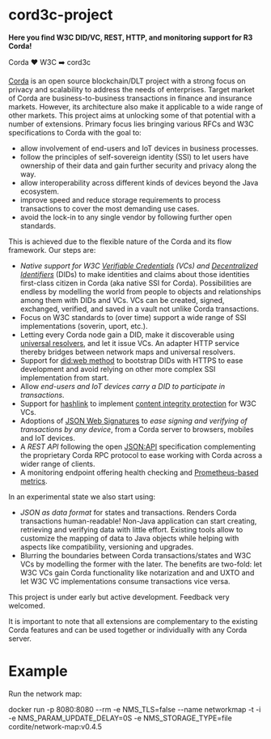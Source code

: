 # cord3c-project

**Here you find W3C DID/VC, REST, HTTP, and monitoring support for R3 Corda!**

Corda :heart: W3C  :arrow_right: cord3c

[Corda](https://github.com/corda/corda/) is an open source blockchain/DLT project
with a strong focus on privacy and scalability to address the needs of enterprises.
Target market of Corda are business-to-business transactions in finance and
insurance markets. However, its architecture also make it applicable
to a wide range of other markets. This project aims at
unlocking some of that potential with a number of extensions. Primary focus
lies bringing various RFCs and W3C specifications to Corda with the goal to:

- allow involvement of end-users and IoT devices in business processes.
- follow the principles of self-sovereign identity (SSI) to
  let users have ownership of their data and gain further
  security and privacy along the way.
- allow interoperability across different kinds of devices beyond the Java ecosystem.
- improve speed and reduce storage requirements to process transactions to
  cover the most demanding use cases.
- avoid the lock-in to any single vendor by following further open standards.

This is achieved due to the flexible nature of the Corda and its flow framework.
Our steps are:

- *Native support for W3C [Verifiable Credentials](https://www.w3.org/TR/vc-data-model/) (VCs)
  and [Decentralized Identifiers](https://www.w3.org/TR/did-core/)* (DIDs) to make identities and claims about those identities
  first-class citizen in Corda (aka native SSI for Corda). Possibilities are endless by modelling the world
  from people to objects and relationships among them with DIDs and VCs. VCs can be created,
  signed, exchanged, verified, and saved in a vault not unlike Corda transactions.
- Focus on W3C standards to (over time)  support a wide range of SSI implementations (soverin,  uport, etc.).
- Letting every Corda node gain a DID, make it discoverable using
  [universal resolvers](https://medium.com/decentralized-identity/a-universal-resolver-for-self-sovereign-identifiers-48e6b4a5cc3c),
  and let it issue VCs. An adapter HTTP service thereby bridges between network maps
  and universal resolvers.
- Support for [did:web method](https://w3c-ccg.github.io/did-method-web/) to bootstrap DIDs with
  HTTPS to ease development and avoid relying on other more complex SSI implementation from start.
- Allow *end-users and IoT devices carry a DID to participate in transactions*.
- Support for [hashlink](https://tools.ietf.org/html/draft-sporny-hashlink-04) to implement
  [content integrity protection](https://www.w3.org/TR/vc-data-model/#content-integrity-protection)
  for W3C VCs.
- Adoptions of [JSON Web Signatures](https://tools.ietf.org/html/rfc7515) to *ease signing and verifying of
  transactions by any device*, from a Corda server to browsers, mobiles and IoT devices.
- A *REST API* following the open [JSON:API](https://jsonapi.org/) specification complementing the proprietary
  Corda RPC protocol to ease working with Corda across a wider range of clients.
- A monitoring endpoint offering health checking and [Prometheus-based metrics](https://prometheus.io/).

In an experimental state we also start using:

- *JSON as data format* for states and transactions. Renders Corda transactions human-readable!
  Non-Java application can start creating, retrieving and verifying data with little effort.
  Existing tools allow to customize the mapping of data to Java objects while helping with aspects
  like compatibility, versioning and upgrades.
- Blurring the boundaries between Corda transactions/states and W3C VCs by modelling the former with the later.
  The benefits are two-fold: let W3C VCs gain Corda functionality like notarization and
  and UXTO and let W3C VC implementations consume transactions vice versa.

This project is under early but active development. Feedback very welcomed.

It is important to note that all extensions are complementary to the existing Corda features
and can be used together or individually with any Corda server.


# Example

Run the network map:

docker run -p 8080:8080 --rm  -e NMS_TLS=false --name networkmap -t -i  -e NMS_PARAM_UPDATE_DELAY=0S -e NMS_STORAGE_TYPE=file  cordite/network-map:v0.4.5












